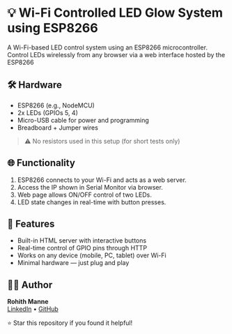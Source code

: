 # 💡 Wi-Fi Controlled LED Glow System using ESP8266
A Wi-Fi-based LED control system using an ESP8266 microcontroller. Control LEDs wirelessly from any browser via a web interface hosted by the ESP8266

## 🛠️ Hardware
- ESP8266 (e.g., NodeMCU)
- 2x LEDs (GPIOs 5, 4)
- Micro-USB cable for power and programming
- Breadboard + Jumper wires

> ⚠️ No resistors used in this setup (for short tests only)

## 🌐 Functionality
1. ESP8266 connects to your Wi-Fi and acts as a web server.
2. Access the IP shown in Serial Monitor via browser.
3. Web page allows ON/OFF control of two LEDs.
4. LED state changes in real-time with button presses.

## 🔁 Features
- Built-in HTML server with interactive buttons
- Real-time control of GPIO pins through HTTP
- Works on any device (mobile, PC, tablet) over Wi-Fi
- Minimal hardware — just plug and play

## 👨‍💻 Author

**Rohith Manne**  
[LinkedIn](https://www.linkedin.com/in/rohith-manne) • [GitHub](https://github.com/Rohith3333)

⭐ Star this repository if you found it helpful!
